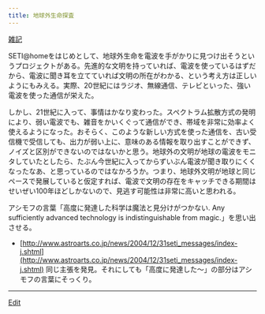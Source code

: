 ```yaml
---
title: 地球外生命探査
---
```

[雑記](/雑記)

SETI@homeをはじめとして、地球外生命を電波を手がかりに見つけ出そうというプロジェクトがある。先進的な文明を持っていれば、電波を使っているはずだから、電波に聞き耳を立てていれば文明の所在がわかる、という考え方は正しいようにもみえる。実際、20世紀にはラジオ、無線通信、テレビといった、強い電波を使った通信が栄えた。



しかし、21世紀に入って、事情はかなり変わった。スペクトラム拡散方式の発明により、弱い電波でも、雑音をかいくぐって通信ができ、帯域を非常に効率よく使えるようになった。おそらく、このような新しい方式を使った通信を、古い受信機で受信しても、出力が弱い上に、意味のある情報を取り出すことができず、ノイズと区別ができないのではないかと思う。地球外の文明が地球の電波をモニタしていたとしたら、たぶん今世紀に入ってからずいぶん電波が聞き取りにくくなったなあ、と思っているのではなかろうか。つまり、地球外文明が地球と同じペースで発展していると仮定すれば、電波で文明の存在をキャッチできる期間はせいぜい100年ほどしかないので、見逃す可能性は非常に高いと思われる。



アシモフの言葉「高度に発達した科学は魔法と見分けがつかない. Any sufficiently advanced technology is indistinguishable from magic.」を思い出させる。

* [http://www.astroarts.co.jp/news/2004/12/31seti_messages/index-j.shtml](http://www.astroarts.co.jp/news/2004/12/31seti_messages/index-j.shtml) 同じ主張を発見。それにしても「高度に発達した〜」の部分はアシモフの言葉にそっくり。
<!--  -->


----

[Edit](https://github.com/vitroid/vitroid.github.io/edit/master/MD/地球外生命探査.md)

